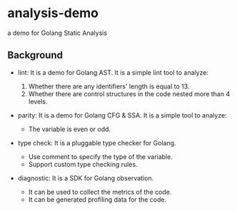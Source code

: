 # analysis-demo
a demo for Golang Static Analysis

## Background

* lint: It is a demo for Golang AST. It is a simple lint tool to analyze:
  1. Whether there are any identifiers' length is equal to 13.
  2. Whether there are control structures in the code nested more than 4 levels.

* parity: It is a demo for Golang CFG & SSA. It is a simple tool to analyze:
  - The variable is even or odd.

* type check: It is a pluggable type checker for Golang.
  - Use comment to specify the type of the variable.
  - Support custom type checking rules.

* diagnostic: It is a SDK for Golang observation.
  - It can be used to collect the metrics of the code.
  - It can be generated profiling data for the code.
